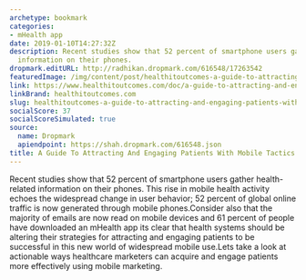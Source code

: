 ```yaml
---
archetype: bookmark
categories:
- mHealth app
date: 2019-01-10T14:27:32Z
description: Recent studies show that 52 percent of smartphone users gather health-related
  information on their phones.
dropmark.editURL: http://radhikan.dropmark.com/616548/17263542
featuredImage: /img/content/post/healthitoutcomes-a-guide-to-attracting-and-engaging-patients-with-mobile-tactics.JPG
link: https://www.healthitoutcomes.com/doc/a-guide-to-attracting-and-engaging-patients-with-mobile-tactics-0001
linkBrand: healthitoutcomes.com
slug: healthitoutcomes-a-guide-to-attracting-and-engaging-patients-with-mobile-tactics
socialScore: 37
socialScoreSimulated: true
source:
  name: Dropmark
  apiendpoint: https://shah.dropmark.com/616548.json
title: A Guide To Attracting And Engaging Patients With Mobile Tactics
---
```

Recent studies show that 52 percent of smartphone users gather health-related information on their phones. This rise in mobile health activity echoes the widespread change in user behavior; 52 percent of global online traffic is now generated through mobile phones.Consider also that the majority of emails are now read on mobile devices and 61 percent of people have downloaded an mHealth app its clear that health systems should be altering their strategies for attracting and engaging patients to be successful in this new world of widespread mobile use.Lets take a look at actionable ways healthcare marketers can acquire and engage patients more effectively using mobile marketing.

